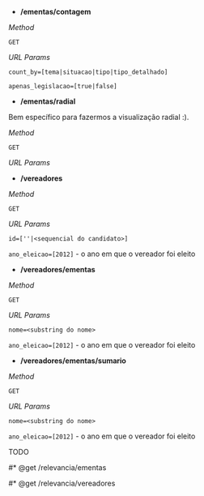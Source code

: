 
* **/ementas/contagem**

*Method*

  `GET`

*URL Params*

   `count_by=[tema|situacao|tipo|tipo_detalhado]`

   `apenas_legislacao=[true|false]`

* **/ementas/radial**

Bem específico para fazermos a visualização radial :).

*Method*

  `GET`

*URL Params*


* **/vereadores**

*Method*

  `GET`

*URL Params*

  `id=[''|<sequencial do candidato>]`

  `ano_eleicao=[2012]` - o ano em que o vereador foi eleito


* **/vereadores/ementas**

*Method*

  `GET`

*URL Params*

  `nome=<substring do nome>`

  `ano_eleicao=[2012]` - o ano em que o vereador foi eleito

* **/vereadores/ementas/sumario**

*Method*

  `GET`

*URL Params*

  `nome=<substring do nome>`

  `ano_eleicao=[2012]` - o ano em que o vereador foi eleito

TODO

   #* @get /relevancia/ementas

   #* @get /relevancia/vereadores
